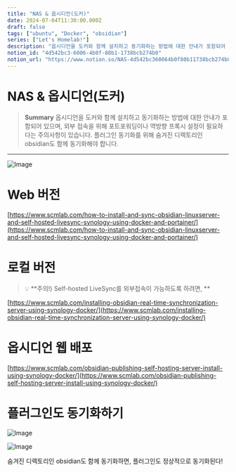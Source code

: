 ```yaml
---
title: "NAS & 옵시디언(도커)"
date: 2024-07-04T11:30:00.000Z
draft: false
tags: ["ubuntu", "Docker", "obsidian"]
series: ["Let's Homelab!"]
description: "옵시디언을 도커와 함께 설치하고 동기화하는 방법에 대한 안내가 포함되어 있으며, 외부 접속을 위해 포트포워딩이나 역방향 프록시 설정이 필요하다는 주의사항이 있습니다. 플러그인 동기화를 위해 숨겨진 디렉토리인 obsidian도 함께 동기화해야 합니다."
notion_id: "4d542bc3-6006-4b0f-80b1-1738bcb274b0"
notion_url: "https://www.notion.so/NAS-4d542bc360064b0f80b11738bcb274b0"
---
```


# NAS & 옵시디언(도커)

> **Summary**
> 옵시디언을 도커와 함께 설치하고 동기화하는 방법에 대한 안내가 포함되어 있으며, 외부 접속을 위해 포트포워딩이나 역방향 프록시 설정이 필요하다는 주의사항이 있습니다. 플러그인 동기화를 위해 숨겨진 디렉토리인 obsidian도 함께 동기화해야 합니다.

---


![Image](https://obsidian.md/images/2023-06-logo.png)

# Web 버전

[https://www.scmlab.com/how-to-install-and-sync-obsidian-linuxserver-and-self-hosted-livesync-synology-using-docker-and-portainer/](https://www.scmlab.com/how-to-install-and-sync-obsidian-linuxserver-and-self-hosted-livesync-synology-using-docker-and-portainer/)

# 로컬 버전

> 💡 **주의!) Self-hosted LiveSync를 외부접속이 가능하도록 하려면, **

[https://www.scmlab.com/installing-obsidian-real-time-synchronization-server-using-synology-docker/](https://www.scmlab.com/installing-obsidian-real-time-synchronization-server-using-synology-docker/)

# 옵시디언 웹 배포

[https://www.scmlab.com/obsidian-publishing-self-hosting-server-install-using-synology-docker/](https://www.scmlab.com/obsidian-publishing-self-hosting-server-install-using-synology-docker/)

# 플러그인도 동기화하기

![Image](https://prod-files-secure.s3.us-west-2.amazonaws.com/09ccd4d5-876c-4bba-bbdf-cc77a0a11257/a007749a-9a71-4c46-8470-602034fc382d/Untitled.png?X-Amz-Algorithm=AWS4-HMAC-SHA256&X-Amz-Content-Sha256=UNSIGNED-PAYLOAD&X-Amz-Credential=ASIAZI2LB466XNEWXNC7%2F20250724%2Fus-west-2%2Fs3%2Faws4_request&X-Amz-Date=20250724T083540Z&X-Amz-Expires=3600&X-Amz-Security-Token=IQoJb3JpZ2luX2VjEAAaCXVzLXdlc3QtMiJGMEQCIA2IBAfCLuKA34qbMeKiiwqkNQFPNOEn2XmcleRR2n82AiAXsevbCkKBz08zaJgBpOgrcbIwcLVOXmAe1naHsAZbbir%2FAwgpEAAaDDYzNzQyMzE4MzgwNSIMetNi2kK29cvDnngBKtwDMUGwTZjTsWMLSBZP9vTp1qjZP35HCap9w9z75dlcA4EpK%2F87bceb5Pts8j3SB5cDWQGryo6vc5%2Fp9GqHihVe7jKEVlc8H1YTtrnj4vh%2FmvIpIaZT7VaPiKoikHgNIJLH74Dvt6U9BtZV58MXx88qubvg%2Bu6NtoxqqDOT0xtN7ZKH2LwWVRYm2%2FqSFX5QAJoVDjnlokXhOw02XPR5k4YkYVlqYOLnxIPj%2FEW5M%2FkaQ4Eem%2F2YNTAd7WmBrglFc%2BrfqvlOZZPYWiFBEXBNgAn0UwA7J2tJOY1CWq%2FD8o1Q3s6RqG8jfLve3iDv2TLGZhoEjD3mhvcoEccjODhchR6yPvSpHwvILhsLFqZSd1AHdqEvb9uFWHKuOANyr%2FsklAS7ce%2FyBK76vDugoQ72ro%2FENjR7fuof65NmPmwt3KKKrEZc0YHMGFrSKMaz%2BULjXE3AM0SFtlPiApkTXanrwuIP4FYOVg0CE4f6Mioq0NcQqh4zTNSe86kWJbiz3obTGG%2FPdA1%2B%2Fu6zfl7ch0yu10y2A6i1Vw59WpaR8paSAGVUMcqGxoNhzrF2YOKNcl%2FFCxbahyr3oGF%2FI3oyl1%2FihyE66rdYRTAKeseIp0afIFege2kSvgrVQbg7EAM3vy8w0s6HxAY6pgEVH%2BcItLu3OcfwtvsCF0V0uaz21jzwUf2ilrhsfUUznNSldlgFgQep93r49FBKNy4HUSh7llR%2BU60BcEUXxnNTe2Cbd9sSTv7swQWH9gN%2FW5XtS7R48jVYyaGtnXVKaFVgCjc0lDhtIAasgn46vCdFJUEgq5uehatS245lVk23BdD7y0hbKyPsvnXAAvVYKZ%2F0feKHCGzXUIZAZyvdX%2BZoqOKH63fQ&X-Amz-Signature=d4b1a9a4e39e5db49af995c742aa6f598fc1f9cf7ff3d5679b48fd7ffbceae7b&X-Amz-SignedHeaders=host&x-amz-checksum-mode=ENABLED&x-id=GetObject)

![Image](https://prod-files-secure.s3.us-west-2.amazonaws.com/09ccd4d5-876c-4bba-bbdf-cc77a0a11257/1f4b578d-a6c2-4704-a355-6bb8a8fb8093/Untitled.png?X-Amz-Algorithm=AWS4-HMAC-SHA256&X-Amz-Content-Sha256=UNSIGNED-PAYLOAD&X-Amz-Credential=ASIAZI2LB466XNEWXNC7%2F20250724%2Fus-west-2%2Fs3%2Faws4_request&X-Amz-Date=20250724T083540Z&X-Amz-Expires=3600&X-Amz-Security-Token=IQoJb3JpZ2luX2VjEAAaCXVzLXdlc3QtMiJGMEQCIA2IBAfCLuKA34qbMeKiiwqkNQFPNOEn2XmcleRR2n82AiAXsevbCkKBz08zaJgBpOgrcbIwcLVOXmAe1naHsAZbbir%2FAwgpEAAaDDYzNzQyMzE4MzgwNSIMetNi2kK29cvDnngBKtwDMUGwTZjTsWMLSBZP9vTp1qjZP35HCap9w9z75dlcA4EpK%2F87bceb5Pts8j3SB5cDWQGryo6vc5%2Fp9GqHihVe7jKEVlc8H1YTtrnj4vh%2FmvIpIaZT7VaPiKoikHgNIJLH74Dvt6U9BtZV58MXx88qubvg%2Bu6NtoxqqDOT0xtN7ZKH2LwWVRYm2%2FqSFX5QAJoVDjnlokXhOw02XPR5k4YkYVlqYOLnxIPj%2FEW5M%2FkaQ4Eem%2F2YNTAd7WmBrglFc%2BrfqvlOZZPYWiFBEXBNgAn0UwA7J2tJOY1CWq%2FD8o1Q3s6RqG8jfLve3iDv2TLGZhoEjD3mhvcoEccjODhchR6yPvSpHwvILhsLFqZSd1AHdqEvb9uFWHKuOANyr%2FsklAS7ce%2FyBK76vDugoQ72ro%2FENjR7fuof65NmPmwt3KKKrEZc0YHMGFrSKMaz%2BULjXE3AM0SFtlPiApkTXanrwuIP4FYOVg0CE4f6Mioq0NcQqh4zTNSe86kWJbiz3obTGG%2FPdA1%2B%2Fu6zfl7ch0yu10y2A6i1Vw59WpaR8paSAGVUMcqGxoNhzrF2YOKNcl%2FFCxbahyr3oGF%2FI3oyl1%2FihyE66rdYRTAKeseIp0afIFege2kSvgrVQbg7EAM3vy8w0s6HxAY6pgEVH%2BcItLu3OcfwtvsCF0V0uaz21jzwUf2ilrhsfUUznNSldlgFgQep93r49FBKNy4HUSh7llR%2BU60BcEUXxnNTe2Cbd9sSTv7swQWH9gN%2FW5XtS7R48jVYyaGtnXVKaFVgCjc0lDhtIAasgn46vCdFJUEgq5uehatS245lVk23BdD7y0hbKyPsvnXAAvVYKZ%2F0feKHCGzXUIZAZyvdX%2BZoqOKH63fQ&X-Amz-Signature=075985eda70606854c31b6dad560d7401a5ee215ffe92989a9e4c15daf6ec71d&X-Amz-SignedHeaders=host&x-amz-checksum-mode=ENABLED&x-id=GetObject)

숨겨진 디렉토리인 obsidian도 함께 동기화하면, 플러그인도 정상적으로 동기화된다!

